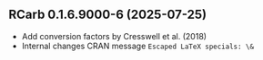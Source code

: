 




<!-- NEWS.md was auto-generated by NEWS.Rmd. Please DO NOT edit by hand!-->

## RCarb 0.1.6.9000-6 (2025-07-25)

- Add conversion factors by Cresswell et al. (2018)
- Internal changes CRAN message `Escaped LaTeX specials: \&`

